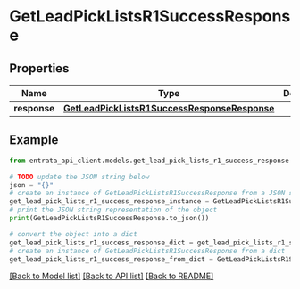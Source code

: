 # GetLeadPickListsR1SuccessResponse


## Properties

Name | Type | Description | Notes
------------ | ------------- | ------------- | -------------
**response** | [**GetLeadPickListsR1SuccessResponseResponse**](GetLeadPickListsR1SuccessResponseResponse.md) |  | 

## Example

```python
from entrata_api_client.models.get_lead_pick_lists_r1_success_response import GetLeadPickListsR1SuccessResponse

# TODO update the JSON string below
json = "{}"
# create an instance of GetLeadPickListsR1SuccessResponse from a JSON string
get_lead_pick_lists_r1_success_response_instance = GetLeadPickListsR1SuccessResponse.from_json(json)
# print the JSON string representation of the object
print(GetLeadPickListsR1SuccessResponse.to_json())

# convert the object into a dict
get_lead_pick_lists_r1_success_response_dict = get_lead_pick_lists_r1_success_response_instance.to_dict()
# create an instance of GetLeadPickListsR1SuccessResponse from a dict
get_lead_pick_lists_r1_success_response_from_dict = GetLeadPickListsR1SuccessResponse.from_dict(get_lead_pick_lists_r1_success_response_dict)
```
[[Back to Model list]](../README.md#documentation-for-models) [[Back to API list]](../README.md#documentation-for-api-endpoints) [[Back to README]](../README.md)


